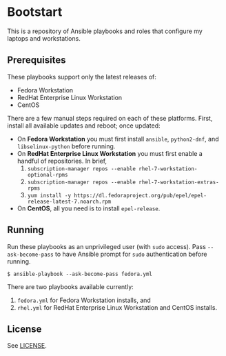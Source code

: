 # Bootstart

This is a repository of Ansible playbooks and roles that configure my laptops
and workstations.

## Prerequisites

These playbooks support only the latest releases of:

  - Fedora Workstation
  - RedHat Enterprise Linux Workstation
  - CentOS

There are a few manual steps required on each of these platforms. First, install
all available updates and reboot; once updated:

  - On **Fedora Workstation** you must first install `ansible`, `python2-dnf`,
    and `libselinux-python` before running.
  - On **RedHat Enterprise Linux Workstation** you must first enable a handful
    of repositories. In brief,
       1. `subscription-manager repos --enable rhel-7-workstation-optional-rpms`
       2. `subscription-manager repos --enable rhel-7-workstation-extras-rpms`
       3. `yum install -y https://dl.fedoraproject.org/pub/epel/epel-release-latest-7.noarch.rpm`
  - On **CentOS**, all you need is to install `epel-release`.

## Running

Run these playbooks as an unprivileged user (with `sudo` access). Pass
`--ask-become-pass` to have Ansible prompt for `sudo` authentication before
running.

```
$ ansible-playbook --ask-become-pass fedora.yml
```

There are two playbooks available currently:

  1. `fedora.yml` for Fedora Workstation installs, and
  2. `rhel.yml` for RedHat Enterprise Linux Workstation and CentOS installs.

## License

See [LICENSE](./LICENSE).
